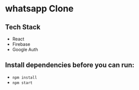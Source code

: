# whatsapp Clone

## Tech Stack
- React
- Firebase
- Google Auth

## Install dependencies before you can run:
- `npm install`
- `npm start`


